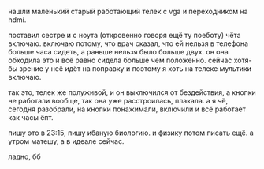 нашли маленький старый работающий телек с vga и переходником на hdmi.

поставил сестре и с ноута (откровенно говоря ещё ту поеботу) чёта включаю. включаю потому, что врач сказал, что ей нельзя в телефона больше часа сидеть, а раньше нельзя было больше двух. он она обходила это и всё равно сидела больше чем положенно. сейчас хотя-бы зрение у неё идёт на поправку и поэтому я хоть на телеке мультики включаю.

так это, телек же полуживой, и он выключился от бездействия, а кнопки не работали вообще, так она уже расстроилась, плакала. а я чё, сегодня разобрали, на кнопки понажимали, включили и всё работает как часы ёпт.

пишу это в 23:15, пишу ибаную биологию. и физику потом писать ещё. а утром матешу, а в идеале сейчас.

ладно, бб
